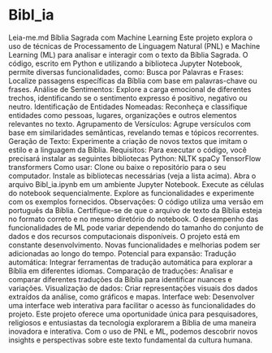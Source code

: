 # Bibl_ia
Leia-me.md
Bíblia Sagrada com Machine Learning
Este projeto explora o uso de técnicas de Processamento de Linguagem Natural (PNL) e Machine Learning (ML) para analisar e interagir com o texto da Bíblia Sagrada. O código, escrito em Python e utilizando a biblioteca Jupyter Notebook, permite diversas funcionalidades, como:
Busca por Palavras e Frases: Localize passagens específicas da Bíblia com base em palavras-chave ou frases.
Análise de Sentimentos: Explore a carga emocional de diferentes trechos, identificando se o sentimento expresso é positivo, negativo ou neutro.
Identificação de Entidades Nomeadas: Reconheça e classifique entidades como pessoas, lugares, organizações e outros elementos relevantes no texto.
Agrupamento de Versículos: Agrupe versículos com base em similaridades semânticas, revelando temas e tópicos recorrentes.
Geração de Texto: Experimente a criação de novos textos que imitam o estilo e a linguagem da Bíblia.
Requisitos:
Para executar o código, você precisará instalar as seguintes bibliotecas Python:
NLTK
spaCy
TensorFlow
transformers
Como usar:
Clone ou baixe o repositório para o seu computador.
Instale as bibliotecas necessárias (veja a lista acima).
Abra o arquivo Bibl_ia.ipynb em um ambiente Jupyter Notebook.
Execute as células do notebook sequencialmente.
Explore as funcionalidades e experimente com os exemplos fornecidos.
Observações:
O código utiliza uma versão em português da Bíblia. Certifique-se de que o arquivo de texto da Bíblia esteja no formato correto e no mesmo diretório do notebook.
O desempenho das funcionalidades de ML pode variar dependendo do tamanho do conjunto de dados e dos recursos computacionais disponíveis.
O projeto está em constante desenvolvimento. Novas funcionalidades e melhorias podem ser adicionadas ao longo do tempo.
Potencial para expansão:
Tradução automática: Integrar ferramentas de tradução automática para explorar a Bíblia em diferentes idiomas.
Comparação de traduções: Analisar e comparar diferentes traduções da Bíblia para identificar nuances e variações.
Visualização de dados: Criar representações visuais dos dados extraídos da análise, como gráficos e mapas.
Interface web: Desenvolver uma interface web interativa para facilitar o acesso às funcionalidades do projeto.
Este projeto oferece uma oportunidade única para pesquisadores, religiosos e entusiastas da tecnologia explorarem a Bíblia de uma maneira inovadora e interativa. Com o uso de PNL e ML, podemos descobrir novos insights e perspectivas sobre este texto fundamental da cultura humana.
